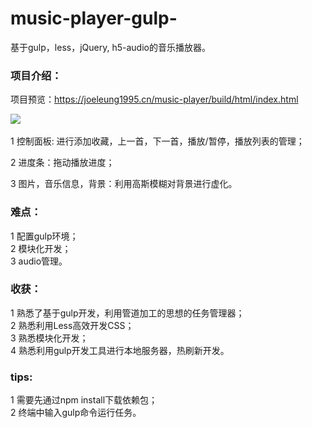 # music-player-gulp-
基于gulp，less，jQuery, h5-audio的音乐播放器。  
### 项目介绍：  
项目预览：<https://joeleung1995.cn/music-player/build/html/index.html>  

![](http://my-first-bucket-1255365917.coscd.myqcloud.com/git/music-player-pic.png)  


1 控制面板: 进行添加收藏，上一首，下一首，播放/暂停，播放列表的管理；   

2 进度条：拖动播放进度；  

3 图片，音乐信息，背景：利用高斯模糊对背景进行虚化。  

### 难点：  
1 配置gulp环境；  
2 模块化开发；  
3 audio管理。  
### 收获：  
1 熟悉了基于gulp开发，利用管道加工的思想的任务管理器；  
2 熟悉利用Less高效开发CSS；  
3 熟悉模块化开发；  
4 熟悉利用gulp开发工具进行本地服务器，热刷新开发。  
### tips:  
1 需要先通过npm install下载依赖包；  
2 终端中输入gulp命令运行任务。
